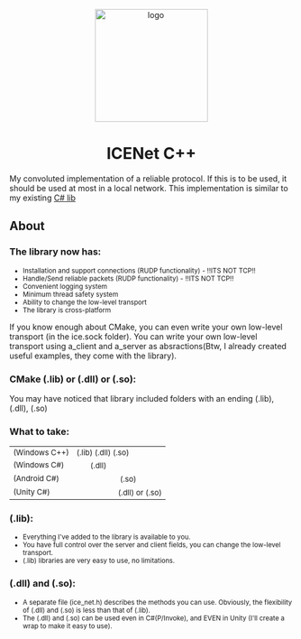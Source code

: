  
<p align="center">
  <img src="https://github.com/larty77/ICENet/assets/125078218/c28309e2-377a-450f-9440-8b7e8eaf335a" alt="logo" width="200" height="200">
</p>

<h1 align="center" tabindex="-1" dir="auto"><a class="anchor" aria-hidden="true"></a>ICENet C++</h1>

My convoluted implementation of a reliable protocol. If this is to be used, it should be used at most in a local network. This implementation is similar to my existing <a href = "https://github.com/larty77/ICENet/">C# lib</a>

<h2 tabindex="-1" dir="auto"><a class="anchor" aria-hidden="true"></a>About</h2>

<h3>The library now has:</h3>

<ul>
  <li style="font-size: smaller;">Installation and support connections (RUDP functionality) - !!ITS NOT TCP!!</li>
  <li style="font-size: smaller;">Handle/Send reliable packets (RUDP functionality) - !!ITS NOT TCP!!</li>
  <li style="font-size: smaller;">Convenient logging system</li>
  <li style="font-size: smaller;">Minimum thread safety system</li>
  <li style="font-size: smaller;">Ability to change the low-level transport</li>
  <li style="font-size: smaller;">The library is cross-platform</li>
</ul>

If you know enough about CMake, you can even write your own low-level transport (in the ice.sock folder). You can write your own low-level transport using a_client and a_server as absractions(Btw, I already created useful examples, they come with the library).

<h3>CMake (.lib) or (.dll) or (.so): </h3>

You may have noticed that library included folders with an ending (.lib), (.dll), (.so)

<h3>What to take: </h3>
<table>
  <tr>
    <td style="font-size: smaller;">(Windows C++)</td>
    <td style="font-size: smaller;">(.lib) (.dll) (.so)</td>
  </tr>
  <tr>
    <td style="font-size: smaller;">(Windows C#)</td>
    <td style="font-size: smaller;">ㅤㅤ(.dll)</td>
  </tr>
  <tr>
    <td style="font-size: smaller;">(Android C#)</td>
    <td style="font-size: smaller;">ㅤㅤㅤㅤㅤㅤ  (.so)</td>
  </tr>
  <tr>
    <td style="font-size: smaller;">(Unity C#)</td>
    <td style="font-size: smaller;">ㅤㅤㅤㅤㅤㅤ(.dll) or (.so)</td>
  </tr>
</table>

<h3>(.lib): </h3>

<ul>
  <li style="font-size: smaller;">Everything I've added to the library is available to you.</li>
  <li style="font-size: smaller;">You have full control over the server and client fields, you can change the low-level transport.</li>
  <li style="font-size: smaller;">(.lib) libraries are very easy to use, no limitations.</li>
</ul>

<h3>(.dll) and (.so): </h3>

<ul>
  <li style="font-size: smaller;">A separate file (ice_net.h) describes the methods you can use. Obviously, the flexibility of (.dll) and (.so) is less than that of (.lib).</li>
  <li style="font-size: smaller;">The (.dll) and (.so) can be used even in C#(P/Invoke), and EVEN in Unity (I'll create a wrap to make it easy to use).</li>
</ul>
